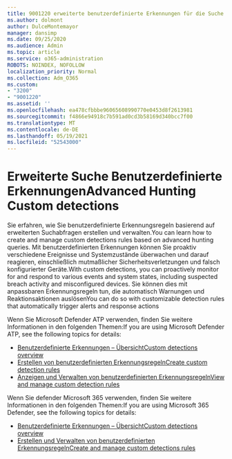 ```yaml
---
title: 9001220 erweiterte benutzerdefinierte Erkennungen für die Suche
ms.author: dolmont
author: DulceMontemayor
manager: dansimp
ms.date: 09/25/2020
ms.audience: Admin
ms.topic: article
ms.service: o365-administration
ROBOTS: NOINDEX, NOFOLLOW
localization_priority: Normal
ms.collection: Adm_O365
ms.custom:
- "3200"
- "9001220"
ms.assetid: ''
ms.openlocfilehash: ea478cfbbbe96065608990770e0453d8f2613981
ms.sourcegitcommit: f4866e94918c7b591ad0cd3b58169d340bcc7f00
ms.translationtype: MT
ms.contentlocale: de-DE
ms.lasthandoff: 05/19/2021
ms.locfileid: "52543000"
---
```

# <a name="advanced-hunting-custom-detections"></a><span data-ttu-id="0aab6-102">Erweiterte Suche Benutzerdefinierte Erkennungen</span><span class="sxs-lookup"><span data-stu-id="0aab6-102">Advanced Hunting Custom detections</span></span>

<span data-ttu-id="0aab6-103">Sie erfahren, wie Sie benutzerdefinierte Erkennungsregeln basierend auf erweiterten Suchabfragen erstellen und verwalten.</span><span class="sxs-lookup"><span data-stu-id="0aab6-103">You can learn how to create and manage custom detections rules based on advanced hunting queries.</span></span> <span data-ttu-id="0aab6-104">Mit benutzerdefinierten Erkennungen können Sie proaktiv verschiedene Ereignisse und Systemzustände überwachen und darauf reagieren, einschließlich mutmaßlicher Sicherheitsverletzungen und falsch konfigurierter Geräte.</span><span class="sxs-lookup"><span data-stu-id="0aab6-104">With custom detections, you can proactively monitor for and respond to various events and system states, including suspected breach activity and misconfigured devices.</span></span> <span data-ttu-id="0aab6-105">Sie können dies mit anpassbaren Erkennungsregeln tun, die automatisch Warnungen und Reaktionsaktionen auslösen</span><span class="sxs-lookup"><span data-stu-id="0aab6-105">You can do so with customizable detection rules that automatically trigger alerts and response actions</span></span>
  
<span data-ttu-id="0aab6-106">Wenn Sie Microsoft Defender ATP verwenden, finden Sie weitere Informationen in den folgenden Themen:</span><span class="sxs-lookup"><span data-stu-id="0aab6-106">If you are using Microsoft Defender ATP, see the following topics for details:</span></span> 
- [<span data-ttu-id="0aab6-107">Benutzerdefinierte Erkennungen – Übersicht</span><span class="sxs-lookup"><span data-stu-id="0aab6-107">Custom detections overview</span></span>](/windows/security/threat-protection/microsoft-defender-atp/overview-custom-detections)
- [<span data-ttu-id="0aab6-108">Erstellen von benutzerdefinierten Erkennungsregeln</span><span class="sxs-lookup"><span data-stu-id="0aab6-108">Create custom detection rules</span></span>](/windows/security/threat-protection/microsoft-defender-atp/custom-detection-rules)
- [<span data-ttu-id="0aab6-109">Anzeigen und Verwalten von benutzerdefinierten Erkennungsregeln</span><span class="sxs-lookup"><span data-stu-id="0aab6-109">View and manage custom detection rules</span></span>](/windows/security/threat-protection/microsoft-defender-atp/custom-detections-manage)

<span data-ttu-id="0aab6-110">Wenn Sie defender Microsoft 365 verwenden, finden Sie weitere Informationen in den folgenden Themen:</span><span class="sxs-lookup"><span data-stu-id="0aab6-110">If you are using Microsoft 365 Defender, see the following topics for details:</span></span> 
- [<span data-ttu-id="0aab6-111">Benutzerdefinierte Erkennungen – Übersicht</span><span class="sxs-lookup"><span data-stu-id="0aab6-111">Custom detections overview</span></span>](/microsoft-365/security/mtp/custom-detections-overview)
- [<span data-ttu-id="0aab6-112">Erstellen und Verwalten von benutzerdefinierten Erkennungsregeln</span><span class="sxs-lookup"><span data-stu-id="0aab6-112">Create and manage custom detections rules</span></span>](/microsoft-365/security/mtp/custom-detection-rules)
